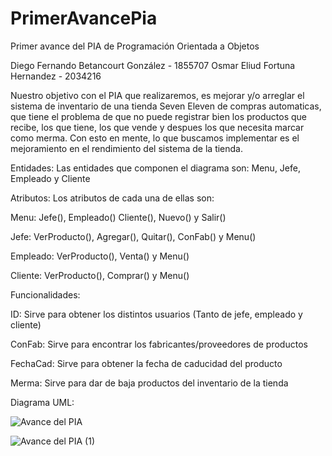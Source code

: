# PrimerAvancePia
Primer avance del PIA de Programación Orientada a Objetos

Diego Fernando Betancourt González - 1855707
Osmar Eliud Fortuna Hernandez - 2034216

Nuestro objetivo con el PIA que realizaremos, es mejorar y/o arreglar el sistema de inventario de una tienda Seven Eleven de compras automaticas, que tiene el problema de que no puede registrar bien los productos que recibe, los que tiene, los que vende y despues los que necesita marcar como merma. Con esto en mente, lo que buscamos implementar es el mejoramiento en el rendimiento del sistema de la tienda.

Entidades: Las entidades que componen el diagrama son: Menu, Jefe, Empleado y Cliente

Atributos: Los atributos de cada una de ellas son: 

Menu: Jefe(), Empleado() Cliente(), Nuevo() y Salir()

Jefe: VerProducto(), Agregar(), Quitar(), ConFab() y Menu()

Empleado: VerProducto(), Venta() y Menu()

Cliente: VerProducto(), Comprar() y Menu()

Funcionalidades:

ID: Sirve para obtener los distintos usuarios (Tanto de jefe, empleado y cliente)

ConFab: Sirve para encontrar los fabricantes/proveedores de productos

FechaCad: Sirve para obtener la fecha de caducidad del producto

Merma: Sirve para dar de baja productos del inventario de la tienda


Diagrama UML:

![Avance del PIA](https://user-images.githubusercontent.com/89086761/131973153-1a04194d-be62-47d2-9c20-d74666b9b0ab.png)

![Avance del PIA (1)](https://user-images.githubusercontent.com/89086761/131973159-cae2f6a8-e095-4e4e-9e4b-14ea1b21e871.png)


